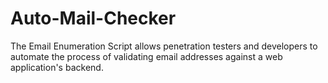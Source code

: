 # Auto-Mail-Checker
The Email Enumeration Script allows penetration testers and developers to automate the process of validating email addresses against a web application's backend.
